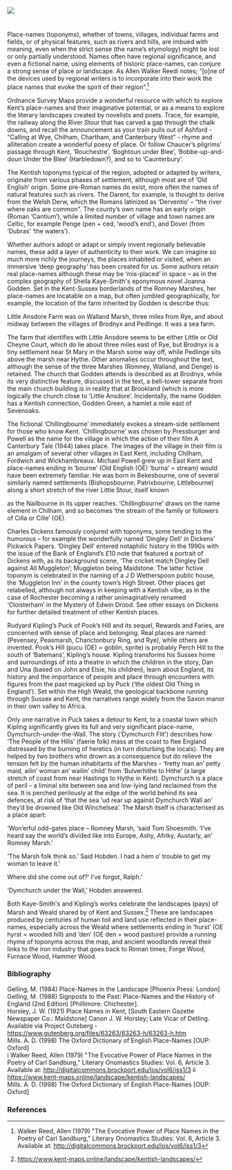 <a href="https://www.kent-maps.online"><img src="https://kent-map.github.io/mdpress/juncture/ve-button.png"></a>

<param ve-config title="Kentish place-names and the literary imagination’" author="Professor Peter Vujakovic" layout="vtl" banner=" "> 
  <param ve-entity eid="Q5360119" aliases="Elham Valley">

#

Place-names (toponyms), whether of towns, villages, individual farms and fields, or of physical features, such as rivers and hills, are imbued with meaning, even when the strict sense (the name’s etymology) might be lost or only partially understood. Names often have regional significance, and even a fictional name, using elements of historic place-names, can conjure a strong sense of place or landscape. As Allen Walker Reedi notes; “[o]ne of the devices used by regional writers is to incorporate into their work the place names that evoke the spirit of their region”.[^ref1]

Ordnance Survey Maps provide a wonderful resource with which to explore Kent’s place-names and their imaginative potential, or as a means to explore the literary landscapes created by novelists and poets. Trace, for example, the railway along the River Stour that has carved a gap through the chalk downs, and recall the announcement as your train pulls out of Ashford - “Calling at Wye, Chilham, Chartham, and Canterbury West” - rhyme and alliteration create a wonderful poesy of place. Or follow Chaucer’s pilgrims’ passage through Kent, ‘Rouchestre’, ‘Boghtoun under Blee’, ‘Bobbe-up-and-doun Under the Blee’ (Harbledown?), and so to ‘Caunterbury’.

The Kentish toponyms typical of the region, adopted or adapted by writers, originate from various phases of settlement, although most are of ‘Old English’ origin. Some pre-Roman names do exist, more often the names of natural features such as rivers. The Darent, for example, is thought to derive from the Welsh Derw, which the Romans latinized as ‘Derventio’ – “the river where oaks are common". The county’s own name has an early origin (Roman ‘Cantium’), while a limited number of village and town names are Celtic, for example Penge (pen + ced, ‘wood’s end’), and Dover (from ‘Dubras’ ‘the waters’).

Whether authors adopt or adapt or simply invent regionally believable names, these add a layer of authenticity to their work. We can imagine so much more richly the journeys, the places inhabited or visited, when an immersive ‘deep geography’ has been created for us. Some authors retain real place-names although these may be ‘mis-placed’ in space – as in the complex geography of Sheila Kaye-Smith's eponymous novel Joanna Godden. Set in the Kent-Sussex borderlands of the Romney Marshes, her place-names are locatable on a map, but often jumbled geographically, for example, the location of the farm inherited by Godden is describe thus:

Little Ansdore Farm was on Walland Marsh, three miles from Rye, and about midway between the villages of Brodnyx and Pedlinge. It was a sea farm.

The farm that identifies with Little Ansdore seems to be either Little or Old Cheyne Court, which do lie about three miles east of Rye, but Brodnyx is a tiny settlement near St Mary in the Marsh some way off, while Pedlinge sits above the marsh near Hythe. Other anomalies occur throughout the text, although the sense of the three Marshes (Romney, Walland, and Denge) is retained. The church that Godden attends is described as at Brodnyx, while its very distinctive feature, discussed in the text, a bell-tower separate from the main church building is in reality that at Brookland (which is more logically the church close to ‘Little Ansdore’. Incidentally, the name Godden has a Kentish connection, Godden Green, a hamlet a mile east of Sevenoaks.

The fictional ‘Chillingbourne’ immediately evokes a stream-side settlement for those who know Kent. ‘Chillingbourne’ was chosen by Pressburger and Powell as the name for the village in which the action of their film A Canterbury Tale (1944) takes place. The images of the village in their film is an amalgam of several other villages in East Kent, including Chilham, Fordwich and Wickhambreaux. Michael Powell grew up in East Kent and place-names ending in ‘bourne’ (Old English (OE) ‘burna’ = stream) would have been extremely familiar. He was born in Bekesbourne, one of several similarly named settlements (Bishopsbourne, Patrixbourne, Littlebourne) along a short stretch of the river Little Stour, itself known

as the Nailbourne in its upper reaches. ‘Chillingbourne’ draws on the name element in Chilham, and so becomes ‘the stream of the family or followers of Cilla or Cille’ (OE).

Charles Dickens famously conjured with toponyms, some tending to the humorous – for example the wonderfully named ‘Dingley Dell’ in Dickens’ Pickwick Papers. ‘Dingley Dell’ entered notaphilic history in the 1990s with the issue of the Bank of England’s £10 note that featured a portrait of Dickens with, as its background scene, ‘The cricket match Dingley Dell against All Muggleton’; Muggleton being Maidstone. The latter fictive toponym is celebrated in the naming of a J D Wetherspoon public house, the ‘Muggleton Inn’ in the county town’s High Street. Other places get relabelled, although not always in keeping with a Kentish vibe, as in the case of Rochester becoming a rather unimaginatively renamed ‘Cloisterham’ in the Mystery of Edwin Drood. See other essays on Dickens for further detailed treatment of other Kentish places.

Rudyard Kipling’s Puck of Pook’s Hill and its sequel, Rewards and Faries, are concerned with sense of place and belonging. Real places are named (Pevensey, Peasmarsh, Chanctonbury Ring, and Rye), while others are invented. Pook’s Hill (pucu (OE) = goblin, sprite) is probably Perch Hill to the south of ‘Batemans’, Kipling’s house. Kipling transforms his Sussex home and surroundings of into a theatre in which the children in the story, Dan and Una (based on John and Elsie, his children), learn about England, its history and the importance of people and place through encounters with figures from the past magicked up by Puck (‘the oldest Old Thing in England’). Set within the High Weald, the geological backbone running through Sussex and Kent, the narratives range widely from the Saxon manor in their own valley to Africa.

Only one narrative in Puck takes a detour to Kent, to a coastal town which Kipling significantly gives its full and very significant place-name, Dymchurch-under-the-Wall. The story (‘Dymchurch Flit’) describes how ‘The People of the Hills’ (faerie folk) mass at the coast to flee England distressed by the burning of heretics (in turn disturbing the locals). They are helped by two brothers who drown as a consequence but do relieve the tension felt by the human inhabitants of the Marshes - ‘fretty man an’ petty maid, ailin’ woman an’ wailin’ child’ from ‘Bulverhithe to Hithe’ (a large stretch of coast from near Hastings to Hythe in Kent). Dymchurch is a place of peril – a liminal site between sea and low-lying land reclaimed from the sea. It is perched perilously at the edge of the world behind its sea defences, at risk of ‘that the sea ‘ud rear up against Dymchurch Wall an’ they’d be drowned like Old Winchelsea’. The Marsh itself is characterised as a place apart:

‘Won’erful odd-gates place – Romney Marsh, ‘said Tom Shoesmith. ‘I’ve heard say the world’s divided like into Europe, Ashy, Afriky, Austarly, an’ Romney Marsh.’

‘The Marsh folk think so.’ Said Hobden. I had a hem o’ trouble to get my woman to leave it.’

Where did she come out of?’ I’ve forgot, Ralph.’

‘Dymchurch under the Wall,’ Hobden answered.

Both Kaye-Smith's and Kipling’s works celebrate the landscapes (pays) of Marsh and Weald shared by of Kent and Sussex.[^ref2] These are landscapes produced by centuries of human toil and land use reflected in their place-names, especially across the Weald where settlements ending in ‘hurst’ (OE hyrst = wooded hill) and ‘den’ (OE den = wood pasture) provide a running rhyme of toponyms across the map, and ancient woodlands reveal their links to the iron industry that goes back to Roman times; Forge Wood, Furnace Wood, Hammer Wood.

### Bibliography

Gelling, M. (1984) Place-Names in the Landscape [Phoenix Press: London]   
Gelling, M. (1988) Signposts to the Past: Place-Names and the History of England (2nd Edition) [Phillimore: Chichester].   
Horsley, J. W. (1921) Place Names in Kent, [South Eastern Gazette Newspaper Co.: Maidstone] Canon J. W. Horsley; Late Vicar of Detling. Available via Project Guteberg - https://www.gutenberg.org/files/63263/63263-h/63263-h.htm   
Mills. A. D. (1998) The Oxford Dictionary of English Place-Names [OUP: Oxford]   
i Walker Reed, Allen (1979) "The Evocative Power of Place Names in the Poetry of Carl Sandburg," Literary Onomastics Studies: Vol. 6, Article 3. Available at: http://digitalcommons.brockport.edu/los/vol6/iss1/3 ii https://www.kent-maps.online/landscape/kentish-landscapes/   
Mills. A. D. (1998) The Oxford Dictionary of English Place-Names [OUP: Oxford]   

### References

[^ref1]: Walker Reed, Allen (1979) "The Evocative Power of Place Names in the Poetry of Carl Sandburg," Literary Onomastics Studies: Vol. 6, Article 3. Available at: http://digitalcommons.brockport.edu/los/vol6/iss1/3
[^ref2]: https://www.kent-maps.online/landscape/kentish-landscapes/
